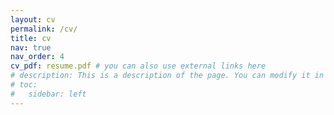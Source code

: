 ```yaml
---
layout: cv
permalink: /cv/
title: cv
nav: true
nav_order: 4
cv_pdf: resume.pdf # you can also use external links here
# description: This is a description of the page. You can modify it in '_pages/cv.md'. You can also change or remove the top pdf download button.
# toc:
#   sidebar: left
---
```

